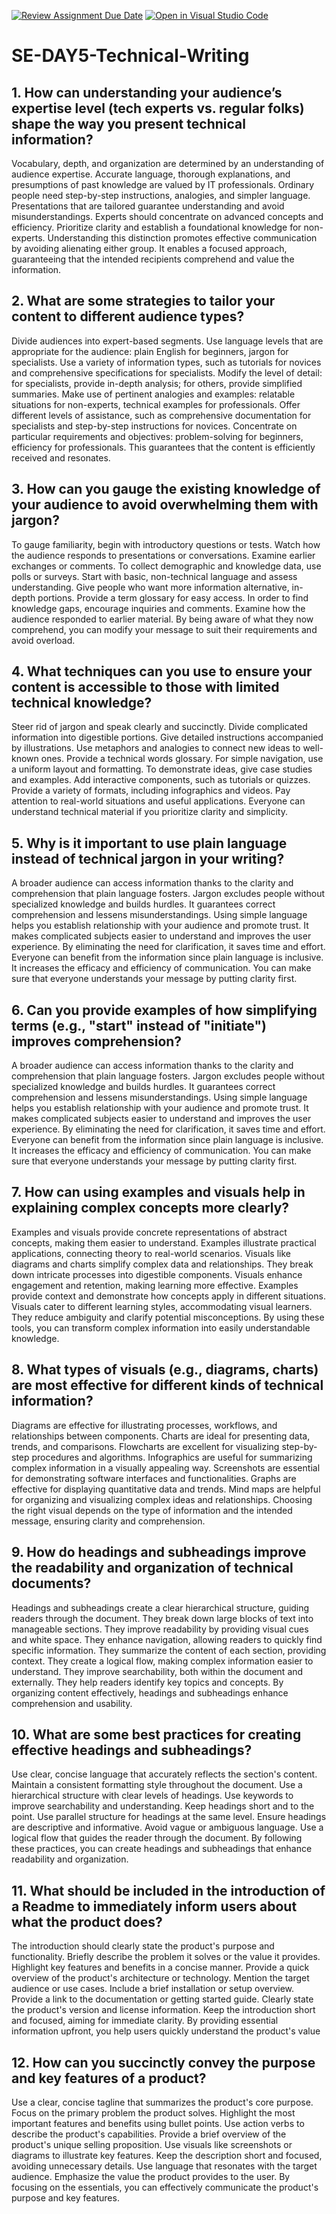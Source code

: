 [![Review Assignment Due Date](https://classroom.github.com/assets/deadline-readme-button-22041afd0340ce965d47ae6ef1cefeee28c7c493a6346c4f15d667ab976d596c.svg)](https://classroom.github.com/a/zsAR-pyY)
[![Open in Visual Studio Code](https://classroom.github.com/assets/open-in-vscode-2e0aaae1b6195c2367325f4f02e2d04e9abb55f0b24a779b69b11b9e10269abc.svg)](https://classroom.github.com/online_ide?assignment_repo_id=18415623&assignment_repo_type=AssignmentRepo)
# SE-DAY5-Technical-Writing
## 1. How can understanding your audience’s expertise level (tech experts vs. regular folks) shape the way you present technical information?
Vocabulary, depth, and organization are determined by an understanding of audience expertise. Accurate language, thorough explanations, and presumptions of past knowledge are valued by IT professionals. Ordinary people need step-by-step instructions, analogies, and simpler language. Presentations that are tailored guarantee understanding and avoid misunderstandings. Experts should concentrate on advanced concepts and efficiency. Prioritize clarity and establish a foundational knowledge for non-experts. Understanding this distinction promotes effective communication by avoiding alienating either group. It enables a focused approach, guaranteeing that the intended recipients comprehend and value the information.

## 2. What are some strategies to tailor your content to different audience types?
Divide audiences into expert-based segments. Use language levels that are appropriate for the audience: plain English for beginners, jargon for specialists. Use a variety of information types, such as tutorials for novices and comprehensive specifications for specialists. Modify the level of detail: for specialists, provide in-depth analysis; for others, provide simplified summaries. Make use of pertinent analogies and examples: relatable situations for non-experts, technical examples for professionals. Offer different levels of assistance, such as comprehensive documentation for specialists and step-by-step instructions for novices. Concentrate on particular requirements and objectives: problem-solving for beginners, efficiency for professionals. This guarantees that the content is efficiently received and resonates.

## 3. How can you gauge the existing knowledge of your audience to avoid overwhelming them with jargon?
To gauge familiarity, begin with introductory questions or tests. Watch how the audience responds to presentations or conversations. Examine earlier exchanges or comments. To collect demographic and knowledge data, use polls or surveys. Start with basic, non-technical language and assess understanding. Give people who want more information alternative, in-depth portions. Provide a term glossary for easy access. In order to find knowledge gaps, encourage inquiries and comments. Examine how the audience responded to earlier material. By being aware of what they now comprehend, you can modify your message to suit their requirements and avoid overload.

## 4. What techniques can you use to ensure your content is accessible to those with limited technical knowledge?
Steer rid of jargon and speak clearly and succinctly. Divide complicated information into digestible portions. Give detailed instructions accompanied by illustrations. Use metaphors and analogies to connect new ideas to well-known ones. Provide a technical words glossary. For simple navigation, use a uniform layout and formatting. To demonstrate ideas, give case studies and examples. Add interactive components, such as tutorials or quizzes. Provide a variety of formats, including infographics and videos. Pay attention to real-world situations and useful applications. Everyone can understand technical material if you prioritize clarity and simplicity.

## 5. Why is it important to use plain language instead of technical jargon in your writing?
A broader audience can access information thanks to the clarity and comprehension that plain language fosters. Jargon excludes people without specialized knowledge and builds hurdles. It guarantees correct comprehension and lessens misunderstandings. Using simple language helps you establish relationship with your audience and promote trust. It makes complicated subjects easier to understand and improves the user experience. By eliminating the need for clarification, it saves time and effort. Everyone can benefit from the information since plain language is inclusive. It increases the efficacy and efficiency of communication. You can make sure that everyone understands your message by putting clarity first.

## 6. Can you provide examples of how simplifying terms (e.g., "start" instead of "initiate") improves comprehension?
A broader audience can access information thanks to the clarity and comprehension that plain language fosters. Jargon excludes people without specialized knowledge and builds hurdles. It guarantees correct comprehension and lessens misunderstandings. Using simple language helps you establish relationship with your audience and promote trust. It makes complicated subjects easier to understand and improves the user experience. By eliminating the need for clarification, it saves time and effort. Everyone can benefit from the information since plain language is inclusive. It increases the efficacy and efficiency of communication. You can make sure that everyone understands your message by putting clarity first.

## 7. How can using examples and visuals help in explaining complex concepts more clearly?
Examples and visuals provide concrete representations of abstract concepts, making them easier to understand. Examples illustrate practical applications, connecting theory to real-world scenarios. Visuals like diagrams and charts simplify complex data and relationships. They break down intricate processes into digestible components. Visuals enhance engagement and retention, making learning more effective. Examples provide context and demonstrate how concepts apply in different situations. Visuals cater to different learning styles, accommodating visual learners. They reduce ambiguity and clarify potential misconceptions. By using these tools, you can transform complex information into easily understandable knowledge.

## 8. What types of visuals (e.g., diagrams, charts) are most effective for different kinds of technical information?
Diagrams are effective for illustrating processes, workflows, and relationships between components. Charts are ideal for presenting data, trends, and comparisons. Flowcharts are excellent for visualizing step-by-step procedures and algorithms. Infographics are useful for summarizing complex information in a visually appealing way. Screenshots are essential for demonstrating software interfaces and functionalities. Graphs are effective for displaying quantitative data and trends. Mind maps are helpful for organizing and visualizing complex ideas and relationships. Choosing the right visual depends on the type of information and the intended message, ensuring clarity and comprehension.

## 9. How do headings and subheadings improve the readability and organization of technical documents?
Headings and subheadings create a clear hierarchical structure, guiding readers through the document. They break down large blocks of text into manageable sections. They improve readability by providing visual cues and white space. They enhance navigation, allowing readers to quickly find specific information. They summarize the content of each section, providing context. They create a logical flow, making complex information easier to understand. They improve searchability, both within the document and externally. They help readers identify key topics and concepts. By organizing content effectively, headings and subheadings enhance comprehension and usability.

## 10. What are some best practices for creating effective headings and subheadings?
Use clear, concise language that accurately reflects the section's content. Maintain a consistent formatting style throughout the document. Use a hierarchical structure with clear levels of headings. Use keywords to improve searchability and understanding. Keep headings short and to the point. Use parallel structure for headings at the same level. Ensure headings are descriptive and informative. Avoid vague or ambiguous language. Use a logical flow that guides the reader through the document. By following these practices, you can create headings and subheadings that enhance readability and organization.

## 11. What should be included in the introduction of a Readme to immediately inform users about what the product does?
The introduction should clearly state the product's purpose and functionality. Briefly describe the problem it solves or the value it provides. Highlight key features and benefits in a concise manner. Provide a quick overview of the product's architecture or technology. Mention the target audience or use cases. Include a brief installation or setup overview. Provide a link to the documentation or getting started guide. Clearly state the product's version and license information. Keep the introduction short and focused, aiming for immediate clarity. By providing essential information upfront, you help users quickly understand the product's value
## 12. How can you succinctly convey the purpose and key features of a product?
Use a clear, concise tagline that summarizes the product's core purpose. Focus on the primary problem the product solves. Highlight the most important features and benefits using bullet points. Use action verbs to describe the product's capabilities. Provide a brief overview of the product's unique selling proposition. Use visuals like screenshots or diagrams to illustrate key features. Keep the description short and focused, avoiding unnecessary details. Use language that resonates with the target audience. Emphasize the value the product provides to the user. By focusing on the essentials, you can effectively communicate the product's purpose and key features.
